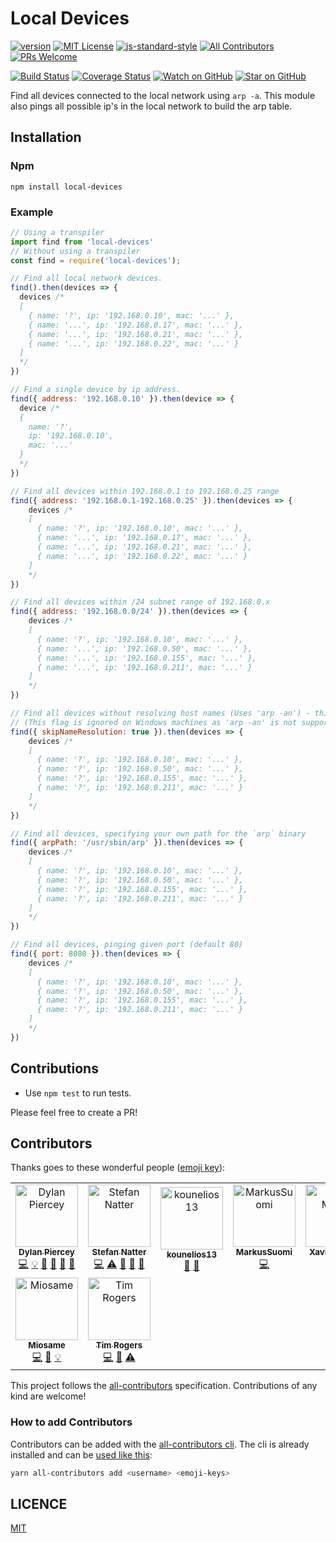 # Local Devices

[![version][version-badge]][package]
[![MIT License][license-badge]][licence]
[![js-standard-style](https://img.shields.io/badge/code%20style-standard-brightgreen.svg)](http://standardjs.com/)
[![All Contributors](https://img.shields.io/badge/all_contributors-7-orange.svg?style=flat-square)](#contributors)
[![PRs Welcome][prs-badge]][prs]

[![Build Status][build-badge]][build]
[![Coverage Status][coverage-badge]][coverage]
[![Watch on GitHub][github-watch-badge]][github-watch]
[![Star on GitHub][github-star-badge]][github-star]

Find all devices connected to the local network using `arp -a`.
This module also pings all possible ip's in the local network to build the arp table.

## Installation

### Npm

```console
npm install local-devices
```

### Example

```javascript
// Using a transpiler
import find from 'local-devices'
// Without using a transpiler
const find = require('local-devices');

// Find all local network devices.
find().then(devices => {
  devices /*
  [
    { name: '?', ip: '192.168.0.10', mac: '...' },
    { name: '...', ip: '192.168.0.17', mac: '...' },
    { name: '...', ip: '192.168.0.21', mac: '...' },
    { name: '...', ip: '192.168.0.22', mac: '...' }
  ]
  */
})

// Find a single device by ip address.
find({ address: '192.168.0.10' }).then(device => {
  device /*
  {
    name: '?',
    ip: '192.168.0.10',
    mac: '...'
  }
  */
})

// Find all devices within 192.168.0.1 to 192.168.0.25 range
find({ address: '192.168.0.1-192.168.0.25' }).then(devices => {
    devices /*
    [
      { name: '?', ip: '192.168.0.10', mac: '...' },
      { name: '...', ip: '192.168.0.17', mac: '...' },
      { name: '...', ip: '192.168.0.21', mac: '...' },
      { name: '...', ip: '192.168.0.22', mac: '...' }
    ]
    */
})

// Find all devices within /24 subnet range of 192.168.0.x
find({ address: '192.168.0.0/24' }).then(devices => {
    devices /*
    [
      { name: '?', ip: '192.168.0.10', mac: '...' },
      { name: '...', ip: '192.168.0.50', mac: '...' },
      { name: '...', ip: '192.168.0.155', mac: '...' },
      { name: '...', ip: '192.168.0.211', mac: '...' }
    ]
    */
})

// Find all devices without resolving host names (Uses 'arp -an') - this is more performant if hostnames are not needed 
// (This flag is ignored on Windows machines as 'arp -an' is not supported)
find({ skipNameResolution: true }).then(devices => {
    devices /*
    [
      { name: '?', ip: '192.168.0.10', mac: '...' },
      { name: '?', ip: '192.168.0.50', mac: '...' },
      { name: '?', ip: '192.168.0.155', mac: '...' },
      { name: '?', ip: '192.168.0.211', mac: '...' }
    ]
    */
})

// Find all devices, specifying your own path for the `arp` binary 
find({ arpPath: '/usr/sbin/arp' }).then(devices => {
    devices /*
    [
      { name: '?', ip: '192.168.0.10', mac: '...' },
      { name: '?', ip: '192.168.0.50', mac: '...' },
      { name: '?', ip: '192.168.0.155', mac: '...' },
      { name: '?', ip: '192.168.0.211', mac: '...' }
    ]
    */
})

// Find all devices, pinging given port (default 80) 
find({ port: 8080 }).then(devices => {
    devices /*
    [
      { name: '?', ip: '192.168.0.10', mac: '...' },
      { name: '?', ip: '192.168.0.50', mac: '...' },
      { name: '?', ip: '192.168.0.155', mac: '...' },
      { name: '?', ip: '192.168.0.211', mac: '...' }
    ]
    */
})
```

## Contributions

* Use `npm test` to run tests.

Please feel free to create a PR!

## Contributors

Thanks goes to these wonderful people ([emoji key][emojis]):

<!-- ALL-CONTRIBUTORS-LIST:START - Do not remove or modify this section -->
<!-- prettier-ignore-start -->
<!-- markdownlint-disable -->
<table>
  <tr>
    <td align="center"><a href="https://twitter.com/dylan_piercey"><img src="https://avatars2.githubusercontent.com/u/4985201?v=4" width="100px;" alt="Dylan Piercey"/><br /><sub><b>Dylan Piercey</b></sub></a><br /><a href="https://github.com/DylanPiercey/local-devices/commits?author=DylanPiercey" title="Code">💻</a> <a href="#example-DylanPiercey" title="Examples">💡</a> <a href="#review-DylanPiercey" title="Reviewed Pull Requests">👀</a> <a href="https://github.com/DylanPiercey/local-devices/commits?author=DylanPiercey" title="Documentation">📖</a> <a href="#ideas-DylanPiercey" title="Ideas, Planning, & Feedback">🤔</a> <a href="#question-DylanPiercey" title="Answering Questions">💬</a></td>
    <td align="center"><a href="http://twitter.com/natterstefan"><img src="https://avatars2.githubusercontent.com/u/1043668?v=4" width="100px;" alt="Stefan Natter"/><br /><sub><b>Stefan Natter</b></sub></a><br /><a href="https://github.com/DylanPiercey/local-devices/commits?author=natterstefan" title="Code">💻</a> <a href="https://github.com/DylanPiercey/local-devices/commits?author=natterstefan" title="Tests">⚠️</a> <a href="https://github.com/DylanPiercey/local-devices/issues?q=author%3Anatterstefan" title="Bug reports">🐛</a> <a href="https://github.com/DylanPiercey/local-devices/commits?author=natterstefan" title="Documentation">📖</a> <a href="#ideas-natterstefan" title="Ideas, Planning, & Feedback">🤔</a></td>
    <td align="center"><a href="https://github.com/kounelios13"><img src="https://avatars3.githubusercontent.com/u/11466138?v=4" width="100px;" alt="kounelios13"/><br /><sub><b>kounelios13</b></sub></a><br /><a href="https://github.com/DylanPiercey/local-devices/issues?q=author%3Akounelios13" title="Bug reports">🐛</a> <a href="https://github.com/DylanPiercey/local-devices/commits?author=kounelios13" title="Documentation">📖</a></td>
    <td align="center"><a href="https://github.com/MarkusSuomi"><img src="https://avatars3.githubusercontent.com/u/5594334?v=4" width="100px;" alt="MarkusSuomi"/><br /><sub><b>MarkusSuomi</b></sub></a><br /><a href="https://github.com/DylanPiercey/local-devices/commits?author=MarkusSuomi" title="Code">💻</a></td>
    <td align="center"><a href="http://nolazybits.com"><img src="https://avatars1.githubusercontent.com/u/214998?v=4" width="100px;" alt="Xavier Martin"/><br /><sub><b>Xavier Martin</b></sub></a><br /><a href="https://github.com/DylanPiercey/local-devices/commits?author=nolazybits" title="Code">💻</a></td>
    <td align="center"><a href="https://me.howel52.com/"><img src="https://avatars0.githubusercontent.com/u/9854818?v=4" width="100px;" alt="howel52"/><br /><sub><b>howel52</b></sub></a><br /><a href="https://github.com/DylanPiercey/local-devices/commits?author=howel52" title="Code">💻</a> <a href="https://github.com/DylanPiercey/local-devices/issues?q=author%3Ahowel52" title="Bug reports">🐛</a></td>
    <td align="center"><a href="https://github.com/LucaSoldi"><img src="https://avatars0.githubusercontent.com/u/5584781?v=4" width="100px;" alt="LucaSoldi"/><br /><sub><b>LucaSoldi</b></sub></a><br /><a href="https://github.com/DylanPiercey/local-devices/commits?author=LucaSoldi" title="Code">💻</a> <a href="https://github.com/DylanPiercey/local-devices/issues?q=author%3ALucaSoldi" title="Bug reports">🐛</a></td>
  </tr>
  <tr>
    <td align="center"><a href="https://github.com/Miosame"><img src="https://avatars1.githubusercontent.com/u/8201077?v=4" width="100px;" alt="Miosame"/><br /><sub><b>Miosame</b></sub></a><br /><a href="https://github.com/DylanPiercey/local-devices/commits?author=Miosame" title="Code">💻</a> <a href="https://github.com/DylanPiercey/local-devices/commits?author=Miosame" title="Documentation">📖</a> <a href="#example-Miosame" title="Examples">💡</a></td>
    <td align="center"><a href="https://timrogers.co.uk"><img src="https://avatars.githubusercontent.com/u/116134?v=4" width="100px;" alt="Tim Rogers"/><br /><sub><b>Tim Rogers</b></sub></a><br /><a href="https://github.com/DylanPiercey/local-devices/commits?author=timrogers" title="Code">💻</a> <a href="https://github.com/DylanPiercey/local-devices/commits?author=timrogers" title="Documentation">📖</a> <a href="https://github.com/DylanPiercey/local-devices/commits?author=timrogers" title="Tests">⚠️</a></td>
  </tr>
</table>

<!-- markdownlint-enable -->
<!-- prettier-ignore-end -->
<!-- ALL-CONTRIBUTORS-LIST:END -->

This project follows the [all-contributors][all-contributors] specification.
Contributions of any kind are welcome!

### How to add Contributors

Contributors can be added with the [all-contributors cli](https://allcontributors.org/docs/en/cli/installation).
The cli is already installed and can be [used like this](https://allcontributors.org/docs/en/bot/usage):

```bash
yarn all-contributors add <username> <emoji-keys>
```

## LICENCE

[MIT](LICENCE)

[package]: https://www.npmjs.com/package/local-devices
[licence]: https://github.com/DylanPiercey/local-devices/blob/master/LICENCE
[prs]: http://makeapullrequest.com
[github-watch]: https://github.com/DylanPiercey/local-devices/watchers
[github-star]: https://github.com/DylanPiercey/local-devices/stargazers
[github-watch-badge]: https://img.shields.io/github/watchers/DylanPiercey/local-devices.svg?style=social
[github-star-badge]: https://img.shields.io/github/stars/DylanPiercey/local-devices.svg?style=social
[version-badge]: https://img.shields.io/npm/v/local-devices.svg?style=flat-square
[license-badge]: https://img.shields.io/npm/l/local-devices.svg?style=flat-square
[prs-badge]: https://img.shields.io/badge/PRs-welcome-brightgreen.svg?style=flat-square
[emojis]: https://github.com/kentcdodds/all-contributors#emoji-key
[all-contributors]: https://github.com/kentcdodds/all-contributors

[build-badge]: https://travis-ci.org/DylanPiercey/local-devices.svg?branch=master
[build]: https://travis-ci.org/DylanPiercey/local-devices
[coverage-badge]: https://coveralls.io/repos/github/DylanPiercey/local-devices/badge.svg?branch=master
[coverage]: https://coveralls.io/github/DylanPiercey/local-devices?branch=master
